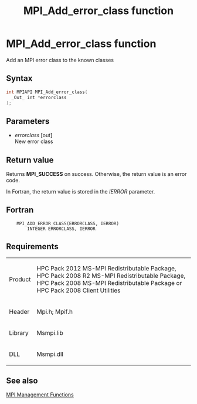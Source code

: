 ﻿---
title: MPI_Add_error_class function
TOCTitle: MPI_Add_error_class function
ms:assetid: dcef3d57-8b0f-4cc9-b2d0-04f8f9491304
ms:mtpsurl: https://msdn.microsoft.com/en-us/library/Dn502497(v=VS.85)
ms:contentKeyID: 59360769
ms.date: 03/28/2018
mtps_version: v=VS.85
f1_keywords:
- MPI_ADD_ERROR_CLASS
- mpif/MPI_Add_error_class
- mpi/MPI_ADD_ERROR_CLASS
dev_langs:
- C++
- C
---

# MPI\_Add\_error\_class function

Add an MPI error class to the known classes

## Syntax

``` c++
int MPIAPI MPI_Add_error_class(
  _Out_ int *errorclass
);
```

## Parameters

  - *errorclass* \[out\]  
    New error class

## Return value

Returns **MPI\_SUCCESS** on success. Otherwise, the return value is an error code.

In Fortran, the return value is stored in the *IERROR* parameter.

## Fortran

``` FORTRAN
    MPI_ADD_ERROR_CLASS(ERRORCLASS, IERROR)
        INTEGER ERRORCLASS, IERROR
```

## Requirements

<table>
<colgroup>
<col/>
<col/>
</colgroup>
<tbody>
<tr class="odd">
<td><p>Product</p></td>
<td><p>HPC Pack 2012 MS-MPI Redistributable Package, HPC Pack 2008 R2 MS-MPI Redistributable Package, HPC Pack 2008 MS-MPI Redistributable Package or HPC Pack 2008 Client Utilities</p></td>
</tr>
<tr class="even">
<td><p>Header</p></td>
<td>Mpi.h;
Mpif.h</td>
</tr>
<tr class="odd">
<td><p>Library</p></td>
<td>Msmpi.lib</td>
</tr>
<tr class="even">
<td><p>DLL</p></td>
<td>Msmpi.dll</td>
</tr>
</tbody>
</table>


## See also

[MPI Management Functions](mpi-management-functions.md)

